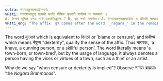 ```yaml
---
sutra: नगरात्कुत्सनप्रावीण्ययोः
vRtti: नगरशब्दाद्वुञ् प्रत्ययो भवति शैषिकः कुत्सने प्रावीण्ये च गम्यमाने ॥
A. केनायं मुषितः पन्था गात्रे पक्ष्मालिधूसरः ? B. इह नगरे मनष्येण॥ A. संभाव्यतएतन्नागरकेण ॥ चौराहि नागरका भवन्ति ॥ A. केनेद लिखितं चित्रं मनानेत्रविकाशि वत् ? B. इह नगरे मनष्येण ॥ A. संभाव्यतएतन्नागरकेण ॥ प्रवीणा हि नागरका भवन्ति ॥
vRtti_eng: "The affix  वुञ् comes after the word '_nagara_' in the remaining senses, when censure or praise is implied."
---
```

The word कुत्सनं which is equivalent to निन्दनं or 'blame or censure'; and प्रावीण्यं which means नैपुण्य "dexterity", qualify the sense of the affix. Thus नागरकः, 'a knave, a cunning person, or a skillful person'. The word literally means 'a town-born, or town-bred', but by the usage of language, it always denotes a person having the vices or virtues of a town, such as a thief or an artist.
 
Why do we say "when censure or dexterity is implied"? Observe नागराः ब्राह्मणाः 'the _Nagara_ _Brahmanas_".

